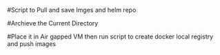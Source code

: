 #Script to Pull and save Imges and helm repo 

#Archieve the Current Directory 

#Place it in Air gapped VM then run script to create docker local registry and push images